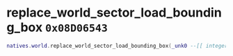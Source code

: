# replace_world_sector_load_bounding_box `0x08D06543`

```lua
natives.world.replace_world_sector_load_bounding_box(_unk0 --[[ integer ]])
```